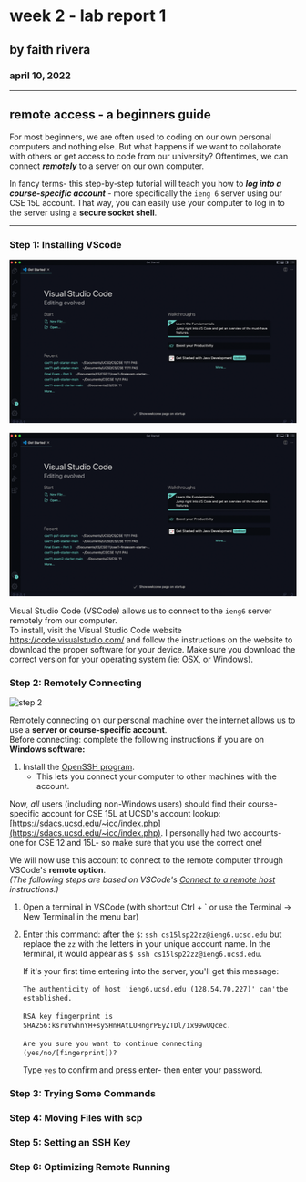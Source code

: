 # week 2 - lab report 1
## by faith rivera
### april 10, 2022

--- 

## remote access - a beginners guide

For most beginners, we are often used to coding on our own personal computers and nothing else. But what happens if we want to collaborate with others or get access to code from our university? Oftentimes, we can connect **_remotely_** to a server on our own computer.  

In fancy terms- this step-by-step tutorial will teach you how to **_log into a course-specific account_** - more specifically the `ieng 6` server using our CSE 15L account. That way, you can easily use your computer to log in to the server using a **secure socket shell**.

---

### Step 1: Installing VScode
![step 1](https://github.com/fnriv/cse15l-lab-reports/blob/610e4f7d030ee1aedf9f787b25ac569834423c88/images/step1.png)

![step 1](images/step1.png)

Visual Studio Code (VSCode) allows us to connect to the `ieng6` server remotely from our computer.  
To install, visit the Visual Studio Code website https://code.visualstudio.com/ and follow the instructions on the website to download the proper software for your device. Make sure you download the correct version for your operating system (ie: OSX, or Windows).

### Step 2: Remotely Connecting
![step 2](image)

Remotely connecting on our personal machine over the internet allows us to use a **server or course-specific account**.  
Before connecting: complete the following instructions if you are on **Windows software:**

1. Install the [OpenSSH program](https://docs.microsoft.com/en-us/windows-server/administration/openssh/openssh_install_firstuse). 
    -  This lets you connect your computer to other machines with the account.

Now, _all_ users (including non-Windows users) should find their course-specific account for CSE 15L at UCSD's account lookup: [https://sdacs.ucsd.edu/~icc/index.php](https://sdacs.ucsd.edu/~icc/index.php). I personally had two accounts- one for CSE 12 and 15L- so make sure that you use the correct one!  

We will now use this account to connect to the remote computer through VSCode's **remote option**.  
_(The following steps are based on VSCode's_ [_Connect to a remote host_](https://code.visualstudio.com/docs/remote/ssh#_connect-to-a-remote-host) _instructions.)_  
1. Open a terminal in VSCode (with shortcut Ctrl + ` or use the Terminal -> New Terminal in the menu bar)
2. Enter this command: after the `$`: `ssh cs15lsp22zz@ieng6.ucsd.edu` but replace the `zz` with the letters in your unique account name. In the terminal, it would appear as `$ ssh cs15lsp22zz@ieng6.ucsd.edu`.  

    If it's your first time entering into the server, you'll get this message: 
    ```
    The authenticity of host 'ieng6.ucsd.edu (128.54.70.227)' can'tbe established.

    RSA key fingerprint is
    SHA256:ksruYwhnYH+sySHnHAtLUHngrPEyZTDl/1x99wUQcec.

    Are you sure you want to continue connecting
    (yes/no/[fingerprint])?
    ```
    Type `yes` to confirm and press enter- then enter your password. 

### Step 3: Trying Some Commands

### Step 4: Moving Files with scp

### Step 5: Setting an SSH Key

### Step 6: Optimizing Remote Running

